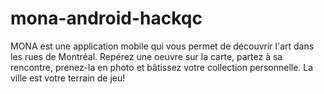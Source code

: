 # mona-android-hackqc
MONA est une application mobile qui vous permet de découvrir l'art dans les rues de Montréal. Repérez une oeuvre sur la carte, partez à sa rencontre, prenez-la en photo et bâtissez votre collection personnelle. La ville est votre terrain de jeu!

